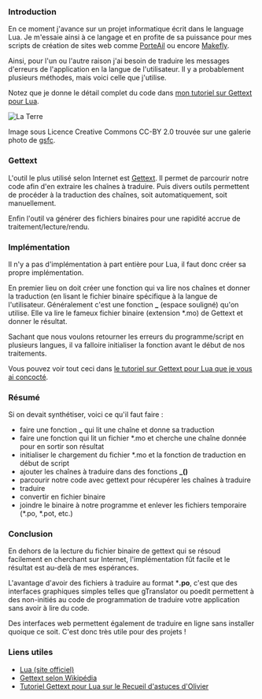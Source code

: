 ### Introduction

En ce moment j'avance sur un projet informatique écrit dans le language Lua. Je m'essaie ainsi à ce langage et en profite de sa puissance pour mes scripts de création de sites web comme [PorteAil](http://porteail.e-mergence.org) ou encore [Makefly](http://makefly.e-mergence.org).

Ainsi, pour l'un ou l'autre raison j'ai besoin de traduire les messages d'erreurs de l'application en la langue de l'utilisateur. Il y a probablement plusieurs méthodes, mais voici celle que j'utilise.

Notez que je donne le détail complet du code dans [mon tutoriel sur Gettext pour Lua](https://olivier.dossmann.net/wiki/developpement/lua/gettext).

![La Terre](/joueb/images/nature/la_terre.jpg "Image de la Terre vue de l'espace")

Image sous Licence Creative Commons CC-BY 2.0 trouvée sur une galerie photo de [gsfc](http://www.flickr.com/photos/gsfc/ "Aller sur la galerie photo de gsfc").

### Gettext

L'outil le plus utilisé selon Internet est [Gettext](http://en.wikipedia.org/wiki/Gettext). Il permet de parcourir notre code afin d'en extraire les chaînes à traduire. Puis divers outils permettent de procéder à la traduction des chaînes, soit automatiquement, soit manuellement.

Enfin l'outil va générer des fichiers binaires pour une rapidité accrue de traitement/lecture/rendu.

### Implémentation 

Il n'y a pas d'implémentation à part entière pour Lua, il faut donc créer sa propre implémentation.

En premier lieu on doit créer une fonction qui va lire nos chaînes et donner la traduction (en lisant le fichier binaire spécifique à la langue de l'utilisateur. Généralement c'est une fonction **_** (espace souligné) qu'on utilise. Elle va lire le fameux fichier binaire (extension *.mo) de Gettext et donner le résultat.

Sachant que nous voulons retourner les erreurs du programme/script en plusieurs langues, il va falloire initialiser la fonction avant le début de nos traitements.

Vous pouvez voir tout ceci dans [le tutoriel sur Gettext pour Lua que je vous ai concocté](https://olivier.dossmann.net/wiki/developpement/lua/gettext).

### Résumé

Si on devait synthétiser, voici ce qu'il faut faire : 

  * faire une fonction **_** qui lit une chaîne et donne sa traduction
  * faire une fonction qui lit un fichier *.mo et cherche une chaîne donnée pour en sortir son résultat
  * initialiser le chargement du fichier *.mo et la fonction de traduction en début de script
  * ajouter les chaînes à traduire dans des fonctions **_()**
  * parcourir notre code avec gettext pour récupérer les chaînes à traduire
  * traduire
  * convertir en fichier binaire
  * joindre le binaire à notre programme et enlever les fichiers temporaire (*.po, *.pot, etc.)

### Conclusion

En dehors de la lecture du fichier binaire de gettext qui se résoud facilement en cherchant sur Internet, l'implémentation fût facile et le résultat est au-delà de mes espérances.

L'avantage d'avoir des fichiers à traduire au format ***.po**, c'est que des interfaces graphiques simples telles que gTranslator ou poedit permettent à des non-initiés au code de programmation de traduire votre application sans avoir à lire du code.

Des interfaces web permettent également de traduire en ligne sans installer quoique ce soit. C'est donc très utile pour des projets !

### Liens utiles

  * [Lua (site officiel)](http://www.lua.org/)
  * [Gettext selon Wikipédia](http://en.wikipedia.org/wiki/Gettext)
  * [Tutoriel Gettext pour Lua sur le Recueil d'astuces d'Olivier](https://olivier.dossmann.net/wiki/developpement/lua/gettext)
